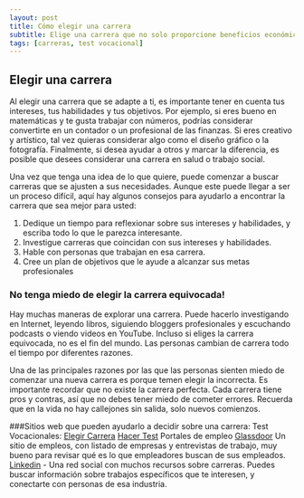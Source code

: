 ```yaml
---
layout: post
title: Cómo elegir una carrera
subtitle: Elige una carrera que no solo proporcione beneficios económicos, sino también que le brinde placer, dignidad y pasión.
tags: [carreras, test vocacional]
---
```

## Elegir una carrera

Al elegir una carrera que se adapte a ti, es importante tener en cuenta tus intereses, tus habilidades y tus objetivos.
Por ejemplo, si eres bueno en matemáticas y te gusta trabajar con números, podrías considerar convertirte en un contador o un profesional de las finanzas.
Si eres creativo y artístico, tal vez quieras considerar algo como el diseño gráfico o la fotografía.
Finalmente, si desea ayudar a otros y marcar la diferencia, es posible que desees considerar una carrera en salud o trabajo social.

Una vez que tenga una idea de lo que quiere, puede comenzar a buscar carreras que se ajusten a sus necesidades.
Aunque este puede llegar a ser un proceso difícil, aquí hay algunos consejos para ayudarlo a encontrar la carrera que sea mejor para usted:

1) Dedique un tiempo para reflexionar sobre sus intereses y habilidades, y escriba todo lo que le parezca interesante.
2) Investigue carreras que coincidan con sus intereses y habilidades.
3) Hable con personas que trabajan en esa carrera.
4) Cree un plan de objetivos que le ayude a alcanzar sus metas profesionales

### No tenga miedo de elegir la carrera equivocada!
Hay muchas maneras de explorar una carrera. Puede hacerlo investigando en Internet, leyendo libros, siguiendo bloggers profesionales y escuchando podcasts o viendo videos en YouTube.
Incluso si eliges la carrera equivocada, no es el fin del mundo. Las personas cambian de carrera todo el tiempo por diferentes razones.

Una de las principales razones por las que las personas sienten miedo de comenzar una nueva carrera es porque temen elegir la incorrecta.
Es importante recordar que no existe la carrera perfecta. Cada carrera tiene pros y contras, así que no debes tener miedo de cometer errores. Recuerda que en la vida no hay callejones sin salida, solo nuevos comienzos.

###Sitios web que pueden ayudarlo a decidir sobre una carrera:
Test Vocacionales: 
[Elegir Carrera](https://www.elegircarrera.net/test/)
[Hacer Test](https://www.hacertest.com/personalidad/vocacional/)
Portales de empleo
[Glassdoor](https://www.glassdoor.com/index.htm) Un sitio de empleos, con listado de empresas y entrevistas de trabajo, muy bueno para revisar qué es lo que empleadores buscan de sus empleados.
[Linkedin](https://www.linkedin.com) - Una red social con muchos recursos sobre carreras. Puedes buscar información sobre trabajos específicos que te interesen, y conectarte con personas de esa industria. 
